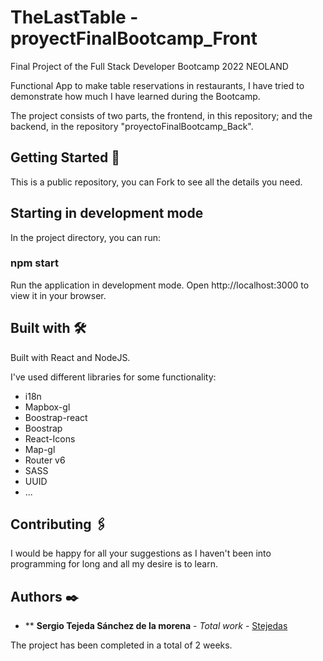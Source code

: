# TheLastTable - proyectFinalBootcamp_Front 

Final Project of the Full Stack Developer Bootcamp 2022 NEOLAND

Functional App to make table reservations in restaurants, I have tried to demonstrate how much I have learned during the Bootcamp.

The project consists of two parts, the frontend, in this repository; and the backend, in the repository "proyectoFinalBootcamp_Back".

## Getting Started 🚀

This is a public repository, you can Fork to see all the details you need. 

## Starting in development mode

In the project directory, you can run:

### npm start

Run the application in development mode.
Open http://localhost:3000 to view it in your browser.

## Built with 🛠️

Built with React and NodeJS.

I've used different libraries for some functionality:
- i18n
- Mapbox-gl
- Boostrap-react
- Boostrap
- React-Icons
- Map-gl
- Router v6
- SASS
- UUID
- ...

## Contributing 🖇️

I would be happy for all your suggestions as I haven't been into programming for long and all my desire is to learn.

## Authors ✒️

* ** **Sergio Tejeda Sánchez de la morena** - *Total work* - [Stejedas](https://github.com/Stejedas)

The project has been completed in a total of 2 weeks.
